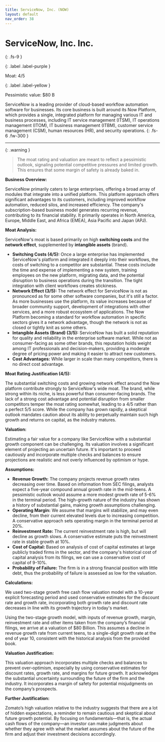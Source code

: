 ```yaml
---
title: ServiceNow, Inc. (NOW)
layout: default
nav_order: 38
---
```


# ServiceNow, Inc. Inc.
{: .fs-9 }

{: .label .label-purple }

Moat: 4/5

{: .label .label-yellow }

Pessimistic value: $80 B

ServiceNow is a leading provider of cloud-based workflow automation software for businesses. Its core business is built around its Now Platform, which provides a single, integrated platform for managing various IT and business processes, including IT service management (ITSM), IT operations management (ITOM), IT business management (ITBM), customer service management (CSM), human resources (HR), and security operations.
{: .fs-6 .fw-300 }

---

{: .warning } 
>The moat rating and valuation are meant to reflect a pessimistic outlook, signaling potential competitive pressures and limited growth. This ensures that some margin of safety is already baked in.

**Business Overview:**

ServiceNow primarily caters to large enterprises, offering a broad array of modules that integrate into a unified platform. This platform approach offers significant advantages to its customers, including improved workflow automation, reduced silos, and increased efficiency. The company's subscription-based business model generates recurring revenue, contributing to its financial stability. It primarily operates in North America, Europe, Middle East, and Africa (EMEA), Asia Pacific and Japan (APJ).


**Moat Analysis:**

ServiceNow's moat is based primarily on high **switching costs** and the **network effect**, supplemented by **intangible assets** (brand).  

* **Switching Costs (4/5):**  Once a large enterprise has implemented ServiceNow's platform and integrated it deeply into their workflows, the costs of switching to a competitor are substantial. These costs include the time and expense of implementing a new system, training employees on the new platform, migrating data, and the potential disruption to business operations during the transition. The tight integration with client workflows creates stickiness.
* **Network Effect (3/5):** The network effect for ServiceNow is not as pronounced as for some other software companies, but it's still a factor. As more businesses use the platform, its value increases because of broader community support, development of integrations with other services, and a more robust ecosystem of applications.  The Now Platform becoming a standard for workflow automation in specific sectors gives it a network advantage, though the network is not as closed or tightly knit as some others.
* **Intangible Assets (Brand) (3/5):** ServiceNow has built a solid reputation for quality and reliability in the enterprise software market. While not as consumer-facing as some other brands, this reputation holds weight among IT professionals and decision-makers, providing a moderate degree of pricing power and making it easier to attract new customers.
* **Cost Advantages:** While larger in scale than many competitors, there is no direct cost advantage.

**Moat Rating Justification (4/5):**

The substantial switching costs and growing network effect around the Now platform contribute strongly to ServiceNow's wide moat. The brand, while strong within its niche, is less powerful than consumer-facing brands.  The lack of a strong cost advantage and potential disruption from smaller competitors temper the moat rating somewhat, leading to a 4/5 rather than a perfect 5/5 score. While the company has grown rapidly, a skeptical outlook mandates caution about its ability to perpetually maintain such high growth and returns on capital, as the industry matures.


**Valuation:**

Estimating a fair value for a company like ServiceNow with a substantial growth component can be challenging. Its valuation involves a significant element of projecting an uncertain future. It's important to proceed cautiously and incorporate multiple checks and balances to ensure projections are realistic and not overly influenced by optimism or hype.

**Assumptions:**

* **Revenue Growth:** The company projects revenue growth rates decreasing over time. Based on information from SEC filings, analysts expect a five-year compound annual growth rate in the mid-teens.  A pessimistic outlook would assume a more modest growth rate of 5-6% in the terminal period. The high-growth nature of the industry has shown a history of substantial gains, making growth assumptions challenging.
* **Operating Margin:** We assume that margins will stabilize, and may even decline, from their current elevated levels due to increasing competition.  A conservative approach sets operating margin in the terminal period at 20%.
* **Reinvestment Rate:**  The current reinvestment rate is high, but will decline as growth slows. A conservative estimate puts the reinvestment rate in stable growth at 10%.
* **Cost of Capital:** Based on analysis of cost of capital estimates at large publicly traded firms in the sector, and the company's historical cost of capital analysis from its filings, we can use a conservative cost of capital of 9-10%.
* **Probability of Failure:** The firm is in a strong financial position with little debt, thus the probability of failure is assessed as low for the valuation.

**Calculations:**

We used two-stage growth free cash flow valuation model with a 10-year explicit forecasting period and used conservative estimates for the discount rate and growth rate, incorporating both growth rate and discount rate decreases in line with its growth trajectory in today's market.

Using the two-stage growth model, with inputs of revenue growth, margin, reinvestment rate and other items taken from the company’s financial filings, we arrive at a valuation of $80 Billion. This assumes a decline in revenue growth rate from current teens, to a single-digit growth rate at the end of year 10, consistent with the historical analysis from the provided book.

**Valuation Justification:**

This valuation approach incorporates multiple checks and balances to prevent over-optimism, especially by using conservative estimates for discount rates, growth rate, and margins for future growth. It acknowledges the substantial uncertainty surrounding the future of the firm and the industry. It incorporates a margin of safety for potential misjudgments on the company’s prospects.

**Further Justification:**

Zomato’s high valuation relative to the industry suggests that there are a lot of hidden expectations, a reminder to remain cautious and skeptical about future growth potential. By focusing on fundamentals—that is, the actual cash flows of the company—an investor can make judgments about whether they agree with what the market assumes about the future of the firm and adjust their investment decisions accordingly.